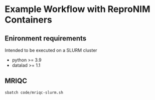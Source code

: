 # Example Workflow with ReproNIM Containers

## Enironment requirements

Intended to be executed on a SLURM cluster

- python >= 3.9
- datalad >= 1.1

## MRIQC

`sbatch code/mriqc-slurm.sh`
